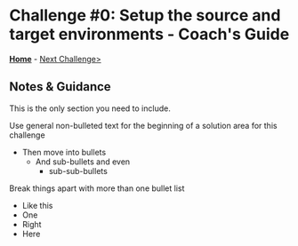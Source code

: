 # Challenge #0: Setup the source and target environments - Coach's Guide

**[Home](README.md)** - [Next Challenge>](Solution-01.md)

## Notes & Guidance
This is the only section you need to include.

Use general non-bulleted text for the beginning of a solution area for this challenge
- Then move into bullets
    - And sub-bullets and even
        - sub-sub-bullets

Break things apart with more than one bullet list
- Like this 
- One
- Right
- Here
